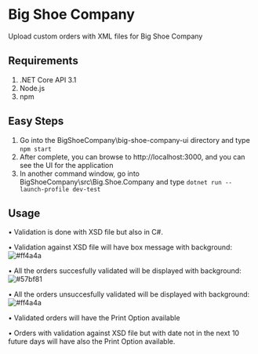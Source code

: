 Big Shoe Company
==============
Upload custom orders with XML files for Big Shoe Company

## Requirements ##
1. .NET Core API 3.1
2. Node.js
3. npm

## Easy Steps ##
1. Go into the BigShoeCompany\big-shoe-company-ui directory and type  `npm start`
2. After complete, you can browse to  http://localhost:3000, and you can see the UI for the application
3. In another command window, go into BigShoeCompany\src\Big.Shoe.Company and type `dotnet run --launch-profile dev-test`

## Usage ##

• Validation is done with XSD file but also in C#.

• Validation against XSD file will have box message with background: ![#ff4a4a](https://via.placeholder.com/15/ff4a4a/000000?text=+) 

• All the orders succesfully validated will be displayed with background: ![#57bf81](https://via.placeholder.com/15/57bf81/000000?text=+)

• All the orders unsuccesfully validated will be displayed with background: ![#ff4a4a](https://via.placeholder.com/15/ff4a4a/000000?text=+) 

• Validated orders will have the Print Option available

• Orders with validation against XSD file but with date not in the next 10 future days will have also the Print Option available.
